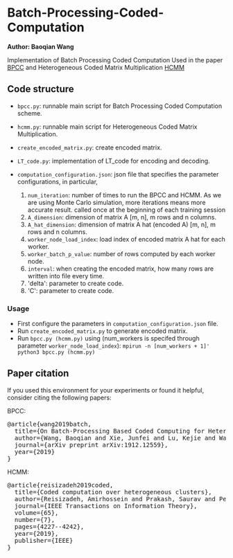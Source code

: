 # Batch-Processing-Coded-Computation
**Author: Baoqian Wang**

Implementation of Batch Processing Coded Computation Used in the paper [BPCC](https://arxiv.org/abs/1912.12559) and Heterogeneous Coded Matrix Multiplication  [HCMM](https://arxiv.org/pdf/1701.05973.pdf)


## Code structure

- `bpcc.py`: runnable main script for Batch Processing Coded Computation scheme.

- `hcmm.py`: runnable main script for Heterogeneous Coded Matrix Multiplication.

- `create_encoded_matrix.py`: create encoded matrix.

- `LT_code.py`: implementation of LT_code for encoding and decoding.

- `computation_configuration.json`: json file that specifies the parameter configurations, in particular, 
    1) `num_iteration`: number of times to run the BPCC and HCMM. As we are using Monte Carlo simulation, more iterations means more accurate result.
     called once at the beginning of each training session
    2) `A_dimension`: dimension of matrix A [m, n], m rows and n columns. 
    3) `A_hat_dimension`: dimension of matrix A hat (encoded A) [m, n], m rows and n columns.
    4) `worker_node_load_index`: load index of encoded matrix A hat for each worker.
    5) `worker_batch_p_value`: number of rows computed by each worker node.
    6) `interval`: when creating the encoded matrix, how many rows are written into file every time.
    7) 'delta': parameter to create code.
    7) 'C': parameter to create code.

### Usage
- First configure the parameters in `computation_configuration.json` file.
- Run `create_encoded_matrix.py` to generate encoded matrix.
- Run `bpcc.py (hcmm.py)` using (num_workers is specifed through parameter `worker_node_load_index`):
    `mpirun -n [num_workers + 1]' python3 bpcc.py (hcmm.py)`


## Paper citation

If you used this environment for your experiments or found it helpful, consider citing the following papers:

BPCC:
<pre>
@article{wang2019batch,
  title={On Batch-Processing Based Coded Computing for Heterogeneous Distributed Computing Systems},
  author={Wang, Baoqian and Xie, Junfei and Lu, Kejie and Wan, Yan and Fu, Shengli},
  journal={arXiv preprint arXiv:1912.12559},
  year={2019}
}
</pre>

HCMM:
<pre>
@article{reisizadeh2019coded,
  title={Coded computation over heterogeneous clusters},
  author={Reisizadeh, Amirhossein and Prakash, Saurav and Pedarsani, Ramtin and Avestimehr, Amir Salman},
  journal={IEEE Transactions on Information Theory},
  volume={65},
  number={7},
  pages={4227--4242},
  year={2019},
  publisher={IEEE}
}
</pre>
